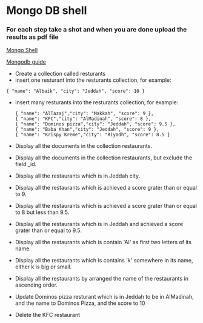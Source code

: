# Mongo DB shell
### For each step take a shot and when you are done upload the results as pdf file
[Mongo Shell](https://www.bmc.com/blogs/mongo-shell-basic-commands/)

[Mongodb guide](https://docs.mongodb.com/guides/)

- Create a collection called resturants
- insert one resturant into the resturants collection, for example:

```
{ "name": "Albaik", "city": "Jeddah", "score": 10 }
```

- insert many resturants into the resturants collection, for example:

  ````
  { "name": "AlTazaj","city": "Makkah", "score": 9 },
  { "name": "KFC","city": "AlMadinah", "score": 8 },
  { "name": "Dominos pizza","city": "Jeddah", "score": 9.5 },
  { "name": "Baba Khan","city": "Jeddah", "score": 9 },
  { "name": "Krispy Kreme","city": "Riyadh", "score": 8.5 }
  ````

- Display all the documents in the collection restaurants.
- Display all the documents in the collection restaurants, but exclude the field _id.
- Display all the restaurants which is in Jeddah city.
- Display all the restaurants which is achieved a score grater than or equal to 9.
- Display all the restaurants which is achieved a score grater than or equal to 8 but less than 9.5.
- Display all the restaurants which is in Jeddah and achieved a score grater than or equal to 9.5.
- Display all the restaurants which is contain 'Al' as first two letters of its name.
- Display all the restaurants which is contains 'k' somewhere in its name, either k is big or small.
- Display all the restaurants by arranged the name of the restaurants in ascending order.
- Update Dominos pizza resturant which is in Jeddah to be in AlMadinah, and the name to Dominos Pizza, and the score to 10
- Delete the KFC restaurant
